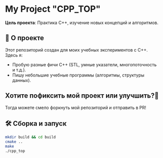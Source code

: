 # My Project "CPP_TOP"

**Цель проекта**: Практика C++, изучение новых концепций и алгоритмов.

## 📌 О проекте
Этот репозиторий создан для моих учебных экспериментов с C++. Здесь я:
- Пробую разные фичи C++ (STL, умные указатели, многопоточность и т.д.).
- Пишу небольшие учебные программы (алгоритмы, структуры данных).

## Хотите пофиксить мой проект или улучшить?🤔
Тогда можете смело форкнуть мой репозиторий и отправить в PR!

## 🛠 Сборка и запуск
```bash
mkdir build && cd build
cmake ..
make
./cpp_top
```
